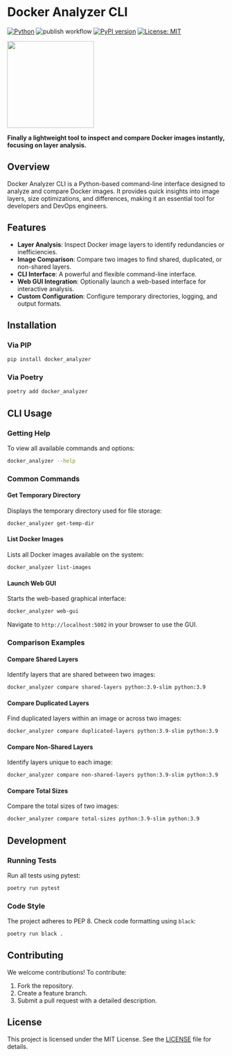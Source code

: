 # Docker Analyzer CLI

[![Python](https://img.shields.io/badge/python-3.9%2B-blue.svg)](https://www.python.org/)
![publish workflow](https://github.com/gianfa/docks/actions/workflows/publish.yml/badge.svg?branch=main)
[![PyPI version](https://img.shields.io/pypi/v/docks.svg)](https://pypi.org/project/docks/)
[![License: MIT](https://img.shields.io/badge/License-MIT-yellow.svg)](https://opensource.org/licenses/MIT)

<img src='./docs/imgs/logo-dark.png' width='200px'>

**Finally a lightweight tool to inspect and compare Docker images instantly, focusing on layer analysis.**

## Overview

Docker Analyzer CLI is a Python-based command-line interface designed to analyze and compare Docker images. It provides quick insights into image layers, size optimizations, and differences, making it an essential tool for developers and DevOps engineers.

## Features

- **Layer Analysis**: Inspect Docker image layers to identify redundancies or inefficiencies.
- **Image Comparison**: Compare two images to find shared, duplicated, or non-shared layers.
- **CLI Interface**: A powerful and flexible command-line interface.
- **Web GUI Integration**: Optionally launch a web-based interface for interactive analysis.
- **Custom Configuration**: Configure temporary directories, logging, and output formats.

## Installation

### Via PIP

   ```bash
   pip install docker_analyzer
   ```

### Via Poetry

   ```bash
   poetry add docker_analyzer
   ```

## CLI Usage

### Getting Help

To view all available commands and options:

```bash
docker_analyzer --help
```

### Common Commands

#### Get Temporary Directory

Displays the temporary directory used for file storage:

```bash
docker_analyzer get-temp-dir
```

#### List Docker Images

Lists all Docker images available on the system:

```bash
docker_analyzer list-images
```

#### Launch Web GUI

Starts the web-based graphical interface:

```bash
docker_analyzer web-gui
```

Navigate to `http://localhost:5002` in your browser to use the GUI.

### Comparison Examples

#### Compare Shared Layers

Identify layers that are shared between two images:

```bash
docker_analyzer compare shared-layers python:3.9-slim python:3.9
```

#### Compare Duplicated Layers

Find duplicated layers within an image or across two images:

```bash
docker_analyzer compare duplicated-layers python:3.9-slim python:3.9
```

#### Compare Non-Shared Layers

Identify layers unique to each image:

```bash
docker_analyzer compare non-shared-layers python:3.9-slim python:3.9
```

#### Compare Total Sizes

Compare the total sizes of two images:

```bash
docker_analyzer compare total-sizes python:3.9-slim python:3.9
```

## Development

### Running Tests

Run all tests using pytest:

```bash
poetry run pytest
```

### Code Style

The project adheres to PEP 8. Check code formatting using `black`:

```bash
poetry run black .
```

## Contributing

We welcome contributions! To contribute:

1. Fork the repository.
2. Create a feature branch.
3. Submit a pull request with a detailed description.

## License

This project is licensed under the MIT License. See the [LICENSE](./LICENSE) file for details.
